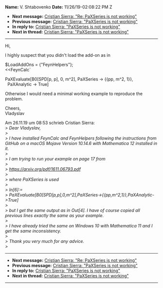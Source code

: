 **Name:** V. Shtabovenko
**Date:** 11/26/19-02:08:22 PM Z

  - **Next message:** [Cristian Sierra: "Re: PaXSeries is not
    working"](1548.html)
  - **Previous message:** [Cristian Sierra: "PaXSeries is not
    working"](1546.html)
  - **In reply to:** [Cristian Sierra: "PaXSeries is not
    working"](1546.html)
  - **Next in thread:** [Cristian Sierra: "PaXSeries is not
    working"](1549.html)

-----

Hi,  

I highly suspect that you didn't load the add-on as in  

$LoadAddOns = {"FeynHelpers"};  
<<FeynCalc\`  

PaXEvaluate[B0[SPD[p, p], 0, m^2], PaXSeries -\>
{{pp, m^2, 1}},  
  PaXAnalytic -\> True]  

Otherwise I would need a minimal working example to reproduce the
problem.  

Cheers,  
Vladyslav  

Am 26.11.19 um 08:53 schrieb Cristian Sierra:  
*\> Dear Vladyslav,*  
*\>*  
*\> I have installed FeynCalc and FeynHelpers following the instructions
from GitHub on a macOS Mojave Version 10.14.6 with Mathematica 12
installed in it.*  
*\>*  
*\> I am trying to run your example on page 17 from*  
*\>*  
*\> https://arxiv.org/pdf/1611.06793.pdf*  
*\>*  
*\> where PaXSeries is used*  
*\>*  
*\> In[6]:=*  
*\>
PaXEvaluate[B0[SPD[p,p],0,m^2],PaXSeries-\>{{pp,m^2,1}},PaXAnalytic-\>True]*  
*\>*  
*\> but I get the same output as in Out[4]. I have of course
copied all previous lines exactly the same as your example.*  
*\>*  
*\> I have already tried the same on Windows 10 with Mathematica 11 and
I get the same inconsistency.*  
*\>*  
*\> Thank you very much for any advice.*  
*\>*  

-----

  - **Next message:** [Cristian Sierra: "Re: PaXSeries is not
    working"](1548.html)
  - **Previous message:** [Cristian Sierra: "PaXSeries is not
    working"](1546.html)
  - **In reply to:** [Cristian Sierra: "PaXSeries is not
    working"](1546.html)
  - **Next in thread:** [Cristian Sierra: "PaXSeries is not
    working"](1549.html)

-----

